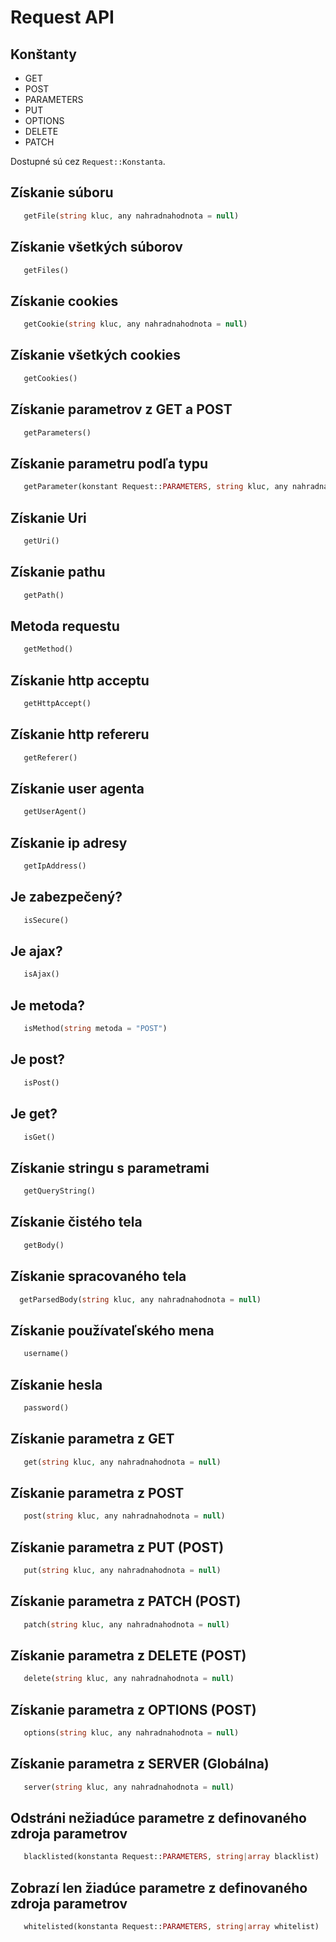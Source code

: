 # Request API

## Konštanty
* GET
* POST
* PARAMETERS
* PUT
* OPTIONS
* DELETE
* PATCH

Dostupné sú cez `Request::Konstanta`.

## Získanie súboru

```php
   getFile(string kluc, any nahradnahodnota = null)
```

## Získanie všetkých súborov

```php
   getFiles()
```

## Získanie cookies

```php
   getCookie(string kluc, any nahradnahodnota = null)
```

## Získanie všetkých cookies

```php
   getCookies()
```

## Získanie parametrov z GET a POST

```php
   getParameters()
```

## Získanie parametru podľa typu

```php
   getParameter(konstant Request::PARAMETERS, string kluc, any nahradnahodnota = null)
```

## Získanie Uri

```php
   getUri()
```

## Získanie pathu

```php
   getPath()
```

## Metoda requestu

```php
   getMethod()
```
## Získanie http acceptu

```php
   getHttpAccept()
```
## Získanie http refereru

```php
   getReferer()
```
## Získanie user agenta

```php
   getUserAgent()
```

## Získanie ip adresy

```php
   getIpAddress()
```

## Je zabezpečený?

```php
   isSecure()
```

## Je ajax?

```php
   isAjax()
```
## Je metoda?

```php
   isMethod(string metoda = "POST")
```
## Je post?

```php
   isPost()
```

## Je get?
```php
   isGet()
```
## Získanie stringu s parametrami

```php
   getQueryString()
```

## Získanie čistého tela

```php
   getBody()
```
## Získanie spracovaného tela

```php
  getParsedBody(string kluc, any nahradnahodnota = null)
```

## Získanie používateľského mena

```php
   username()
```

## Získanie hesla

```php
   password()
```

## Získanie parametra z GET

```php
   get(string kluc, any nahradnahodnota = null)
```
## Získanie parametra z POST

```php
   post(string kluc, any nahradnahodnota = null)
```

## Získanie parametra z PUT (POST)

```php
   put(string kluc, any nahradnahodnota = null)
```

## Získanie parametra z PATCH (POST)

```php
   patch(string kluc, any nahradnahodnota = null)
```

## Získanie parametra z DELETE (POST)

```php
   delete(string kluc, any nahradnahodnota = null)
```

## Získanie parametra z OPTIONS (POST)

```php
   options(string kluc, any nahradnahodnota = null)
```

## Získanie parametra z SERVER (Globálna)

```php
   server(string kluc, any nahradnahodnota = null)
```
## Odstráni nežiadúce parametre z definovaného zdroja parametrov

```php
   blacklisted(konstanta Request::PARAMETERS, string|array blacklist)
```

## Zobrazí len žiadúce parametre z definovaného zdroja parametrov

```php
   whitelisted(konstanta Request::PARAMETERS, string|array whitelist)
```
